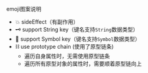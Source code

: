 emoji图案说明
- 💥 sideEffect（有副作用）
- 🗝️ support String key（键名支持`String`数据类型）
- 🔑 support Symbol key（键名支持`Symbol`数据类型）
- ⛓️ use prototype chain (使用了原型链条)
    - 遍历自身属性时，无需使用原型链条
    - 遍历所有原型对象的属性时，需要顺着原型链向上